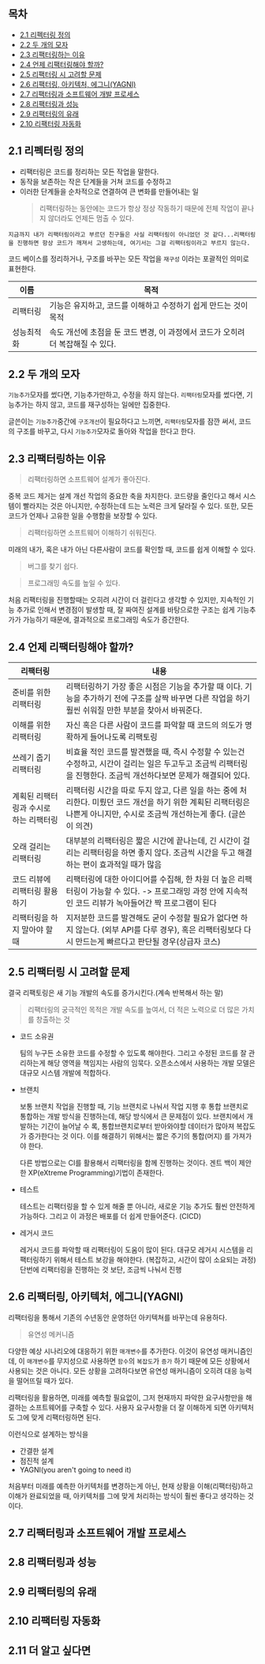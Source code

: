 ## 목차

- [2.1 리펙터링 정의](#21-리펙터링-정의)
- [2.2 두 개의 모자](#22-두-개의-모자)
- [2.3 리팩터링하는 이유](#23-리팩터링하는-이유)
- [2.4 언제 리팩터링해야 할까?](#24-언제-리팩터링해야-할까)
- [2.5 리팩터링 시 고려할 문제](#25-리팩터링-시-고려할-문제)
- [2.6 리팩터링, 아키텍처, 에그니(YAGNI)](#26-리팩터링-아키텍처-에그니yagni)
- [2.7 리팩터링과 소프트웨어 개발 프로세스](#27-리팩터링과-소프트웨어-개발-프로세스)
- [2.8 리팩터링과 성능](#28-리팩터링과-성능)
- [2.9 리팩터링의 유래](#29-리팩터링의-유래)
- [2.10 리팩터링 자동화](#210-리팩터링-자동화)

## 2.1 리펙터링 정의

- 리팩터링은 코드를 정리하는 모든 작업을 말한다.
- 동작을 보존하는 작은 단계들을 거쳐 코드를 수정하고
- 이러한 단계들을 순차적으로 연결하여 큰 변화를 만들어내는 일
  > 리팩터링하는 동안에는 코드가 항상 정상 작동하기 때문에 전체 작업이 끝나지 않더라도 언제든 멈출 수 있다.

```
지금까지 내가 리팩터링이라고 부르던 친구들은 사실 리팩터링이 아니었던 것 같다...리팩터링을 진행하면 항상 코드가 깨져서 고생하는데, 여기서는 그걸 리팩터링이라고 부르지 않는다.
```

코드 베이스를 정리하거나, 구조를 바꾸는 모든 작업을 `재구성` 이라는 포괄적인 의미로 표현한다.

| 이름       | 목적                                                                            |
| ---------- | ------------------------------------------------------------------------------- |
| 리팩터링   | 기능은 유지하고, 코드를 이해하고 수정하기 쉽게 만드는 것이 목적                 |
| 성능최적화 | 속도 개선에 초점을 둔 코드 변경, 이 과정에서 코드가 오히려 더 복잡해질 수 있다. |

## 2.2 두 개의 모자

`기능추가`모자를 썼다면, 기능추가만하고, 수정을 하지 않는다.
`리팩터링`모자를 썼다면, 기능추가는 하지 않고, 코드를 재구성하는 일에만 집중한다.

글쓴이는 `기능추가`중간에 `구조개선`이 필요하다고 느끼면, `리팩터링`모자를 잠깐 써서, 코드의 구조를 바꾸고, 다시 `기능추가`모자로 돌아와 작업을 한다고 한다.

## 2.3 리팩터링하는 이유

> 리팩터링하면 소프트웨어 설계가 좋아진다.

중복 코드 제거는 설계 개선 작업의 중요한 축을 차지한다.
코드량을 줄인다고 해서 시스템이 빨라지는 것은 아니지만, 수정하는데 드는 노력은 크게 달라질 수 있다.
또한, 모든 코드가 언제나 고유한 일을 수행함을 보장할 수 있다.

> 리팩터링하면 소프트웨어 이해하기 쉬워진다.

미래의 내가, 혹은 내가 아닌 다른사람이 코드를 확인할 때, 코드를 쉽게 이해할 수 있다.

> 버그를 찾기 쉽다.

> 프로그래밍 속도를 높일 수 있다.

처음 리팩터링을 진행할때는 오히려 시간이 더 걸린다고 생각할 수 있지만, 지속적인 기능 추가로 인해서 변경점이 발생할 때, 잘 짜여진 설계를 바탕으로한 구조는 쉽게 기능추가가 가능하기 때문에, 결과적으로 프로그래밍 속도가 증간한다.

## 2.4 언제 리팩터링해야 할까?

| 리팩터링                               | 내용                                                                                                                                                                       |
| -------------------------------------- | -------------------------------------------------------------------------------------------------------------------------------------------------------------------------- |
| 준비를 위한 리팩터링                   | 리팩터링하기 가장 좋은 시점은 기능을 추가할 때 이다. 기능을 추가하기 전에 구조를 살짝 바꾸면 다른 작업을 하기 훨씬 쉬워질 만한 부분을 찾아서 바꿔준다.                     |
| 이해를 위한 리팩터링                   | 자신 혹은 다른 사람이 코드를 파악할 때 코드의 의도가 명확하게 들어나도록 리팩토링                                                                                          |
| 쓰레기 줍기 리팩터링                   | 비효율 적인 코드를 발견했을 때, 즉시 수정할 수 있는건 수정하고, 시간이 걸리는 일은 두고두고 조금씩 리팩터링을 진행한다. 조금씩 개선하다보면 문제가 해결되어 있다.          |
| 계획된 리팩터링과 수시로 하는 리팩터링 | 리팩터링 시간을 따로 두지 않고, 다른 일을 하는 중에 처리한다. 미뤘던 코드 개선을 하기 위한 계획된 리팩터링은 나쁜게 아니지만, 수시로 조금씩 개선하는게 좋다. (글쓴이 의견) |
| 오래 걸리는 리팩터링                   | 대부분의 리팩터링은 짧은 시간에 끝나는데, 긴 시간이 걸리는 리팩터링을 하면 좋지 않다. 조금씩 시간을 두고 해결하는 편이 효과적일 때가 많음                                  |
| 코드 리뷰에 리팩터링 활용하기          | 리팩터링에 대한 아이디어를 수집해, 한 차원 더 높은 리팩터링이 가능할 수 있다. -> 프로그래밍 과정 안에 지속적인 코드 리뷰가 녹아들어간 짝 프로그램이 된다                   |
| 리팩터링을 하지 말아야 할 때           | 지저분한 코드를 발견해도 굳이 수정할 필요가 없다면 하지 않는다. (외부 API를 다루 경우), 혹은 리팩터링보다 다시 만드는게 빠르다고 판단될 경우(상급자 코스)                  |

## 2.5 리팩터링 시 고려할 문제

결국 리팩토링은 새 기능 개발의 속도를 증가시킨다.(계속 반복해서 하는 말)

> 리팩터링의 궁극적인 목적은 개발 속도를 높여서, 더 적은 노력으로 더 많은 가치를 창출하는 것

- 코드 소유권

  팀의 누구든 소유한 코드를 수정할 수 있도록 해야한다. 그리고 수정된 코드를 잘 관리하는게 해당 영역을 책임지는 사람의 임묵다.
  오픈소스에서 사용하는 개발 모델은 대규모 시스템 개발에 적합하다.

- 브랜치

  보통 브랜치 작업을 진행할 때, 기능 브랜치로 나눠서 작업 지행 후 통합 브랜치로 통합하는 개발 방식을 진행하는데, 해당 방식에서 큰 문제점이 있다.
  브랜치에서 개발하는 기간이 늘어날 수 록, 통합브랜치로부터 받아와야할 데이터가 많아져 복잡도가 증가한다는 것 이다.
  이를 해결하기 위해서는 짧은 주기의 통합(머지) 를 가져가야 한다.

  다른 방법으로는 CI를 활용해서 리팩터링을 함께 진행하는 것이다. 겐트 백이 제안한 XP(eXtreme Programming)기법이 존재한다.

- 테스트

  테스트는 리팩터링을 할 수 있게 해줄 뿐 아니라, 새로운 기능 추가도 훨씬 안전하게 가능하다.
  그리고 이 과정은 배포를 더 쉽게 만들어준다. (CICD)

- 레거시 코드

  레거시 코드를 파악할 때 리팩터링이 도움이 많이 된다.
  대규모 레거시 시스템을 리팩터링하기 위해서 테스트 보강을 해야한다. (복잡하고, 시간이 많이 소요되는 과정)
  단번에 리팩터링을 진행하는 것 보단, 조금씩 나눠서 진행

## 2.6 리팩터링, 아키텍처, 에그니(YAGNI)

리팩터링을 통해서 기존의 수년동안 운영하던 아키텍쳐를 바꾸는데 유용하다.

> 유연성 메커니즘

다양한 예상 시나리오에 대응하기 위한 `매개변수`를 추가한다. 이것이 유연성 매커니즘인데, 이 `매개변수`를 무지성으로 사용하면 `함수`의 `복잡도`가 `증가` 하기 때문에 모든 상황에서 사용되는 것은 아니다.
모든 상황을 고려하다보면 유연성 매커니즘이 오히려 대응 능력을 떨어뜨릴 때가 있다.

리팩터링을 활용하면, 미래를 예측할 필요없이, 그저 현재까지 파악한 요구사항만을 해결하는 소프트웨어를 구축할 수 있다.
사용자 요구사항을 더 잘 이해하게 되면 아키텍처도 그에 맞게 리팩터링하면 된다.

이런식으로 설계하는 방식을

- 간결한 설계
- 점진적 설계
- YAGNI(you aren't going to need it)

처음부터 미래를 예측한 아키텍처를 변경하는게 아닌, 현재 상황을 이해(리팩터링)하고 이해가 완료되었을 때, 아키텍처를 그에 맞게 처리하는 방식이 훨씬 좋다고 생각하는 것이다.

## 2.7 리팩터링과 소프트웨어 개발 프로세스

## 2.8 리팩터링과 성능

## 2.9 리팩터링의 유래

## 2.10 리팩터링 자동화

## 2.11 더 알고 싶다면

